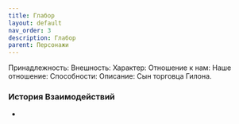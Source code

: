 ```yaml
---
title: Глабор
layout: default
nav_order: 3
description: Глабор
parent: Персонажи
---
```

Принадлежность: 
Внешность: 
Характер: 
Отношение к нам: 
Наше отношение: 
Способности: 
Описание: Сын торговца Гилона.

### История Взаимодействий
- 
